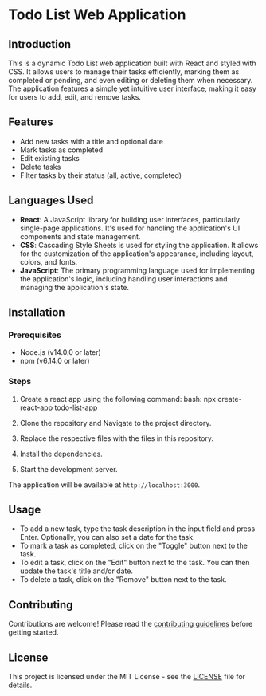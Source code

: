 # Todo List Web Application

## Introduction

This is a dynamic Todo List web application built with React and styled with CSS. It allows users to manage their tasks efficiently, marking them as completed or pending, and even editing or deleting them when necessary. The application features a simple yet intuitive user interface, making it easy for users to add, edit, and remove tasks.

## Features

- Add new tasks with a title and optional date
- Mark tasks as completed
- Edit existing tasks
- Delete tasks
- Filter tasks by their status (all, active, completed)

## Languages Used

- **React**: A JavaScript library for building user interfaces, particularly single-page applications. It's used for handling the application's UI components and state management.
- **CSS**: Cascading Style Sheets is used for styling the application. It allows for the customization of the application's appearance, including layout, colors, and fonts.
- **JavaScript**: The primary programming language used for implementing the application's logic, including handling user interactions and managing the application's state.

## Installation

### Prerequisites

- Node.js (v14.0.0 or later)
- npm (v6.14.0 or later)

### Steps

1. Create a react app using the  following command:
bash:
npx  create-react-app todo-list-app

3. Clone the repository and Navigate to the project directory.
4. Replace the respective files with the files in this repository.
5. Install the dependencies.
6. Start the development server.

The application will be available at `http://localhost:3000`.

## Usage

- To add a new task, type the task description in the input field and press Enter. Optionally, you can also set a date for the task.
- To mark a task as completed, click on the "Toggle" button next to the task.
- To edit a task, click on the "Edit" button next to the task. You can then update the task's title and/or date.
- To delete a task, click on the "Remove" button next to the task.

## Contributing

Contributions are welcome! Please read the [contributing guidelines](CONTRIBUTING.md) before getting started.

## License

This project is licensed under the MIT License - see the [LICENSE](LICENSE) file for details.
